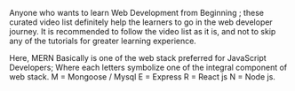Anyone who wants to learn Web Development from Beginning ; these curated video list definitely help the learners to go in the web developer journey. It is recommended to follow the video list as it is, and not to skip any of the tutorials for greater learning experience.

Here, MERN Basically is one of the web stack preferred for JavaScript Developers; Where each letters symbolize one of the integral component of web stack.
M = Mongoose / Mysql
E = Express
R = React js
N = Node js.
